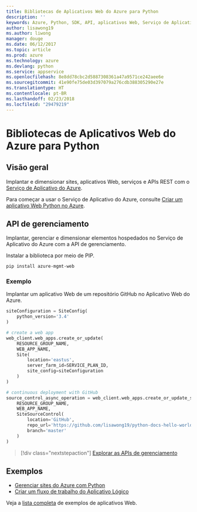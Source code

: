 ```yaml
---
title: Bibliotecas de Aplicativos Web do Azure para Python
description: ''
keywords: Azure, Python, SDK, API, aplicativos Web, Serviço de Aplicativo
author: lisawong19
ms.author: liwong
manager: douge
ms.date: 06/12/2017
ms.topic: article
ms.prod: azure
ms.technology: azure
ms.devlang: python
ms.service: appservice
ms.openlocfilehash: 8e8dd78cbc2d5887308361a47a9571ce242aee6e
ms.sourcegitcommit: 41e90fe75de03d397079a276cdb388305290e27e
ms.translationtype: HT
ms.contentlocale: pt-BR
ms.lasthandoff: 02/23/2018
ms.locfileid: "29479219"
---
```

# <a name="azure-web-apps-libraries-for-python"></a>Bibliotecas de Aplicativos Web do Azure para Python

## <a name="overview"></a>Visão geral

Implantar e dimensionar sites, aplicativos Web, serviços e APIs REST com o [Serviço de Aplicativo do Azure](/azure/app-service).

Para começar a usar o Serviço de Aplicativo do Azure, consulte [Criar um aplicativo Web Python no Azure](/azure/app-service-web/app-service-web-get-started-python).

## <a name="management-api"></a>API de gerenciamento

Implantar, gerenciar e dimensionar elementos hospedados no Serviço de Aplicativo do Azure com a API de gerenciamento.

Instalar a biblioteca por meio de PIP.

```bash
pip install azure-mgmt-web
```

### <a name="example"></a>Exemplo

Implantar um aplicativo Web de um repositório GitHub no Aplicativo Web do Azure.

```python
siteConfiguration = SiteConfig(
    python_version='3.4'
)

# create a web app
web_client.web_apps.create_or_update(
    RESOURCE_GROUP_NAME,
    WEB_APP_NAME,
    Site(
        location='eastus',
        server_farm_id=SERVICE_PLAN_ID,
        site_config=siteConfiguration
    )
)

# continuous deployment with GitHub
source_control_async_operation = web_client.web_apps.create_or_update_source_control(
    RESOURCE_GROUP_NAME,
    WEB_APP_NAME,
    SiteSourceControl(
        location='GitHub',
        repo_url='https://github.com/lisawong19/python-docs-hello-world',
        branch='master'
    )
)
```
> [!div class="nextstepaction"]
> [Explorar as APIs de gerenciamento](/python/api/overview/azure/webapps/management)

## <a name="samples"></a>Exemplos 

* [Gerenciar sites do Azure com Python][1]
* [Criar um fluxo de trabalho do Aplicativo Lógico][2]
 
Veja a [lista completa](https://azure.microsoft.com/en-us/resources/samples/?platform=python&term=web-app) de exemplos de aplicativos Web.

[1]: https://azure.microsoft.com/resources/samples/app-service-web-python-manage
[2]: ../docs-ref-conceptual/python-sdk-azure-samples-logic-app-workflow.md